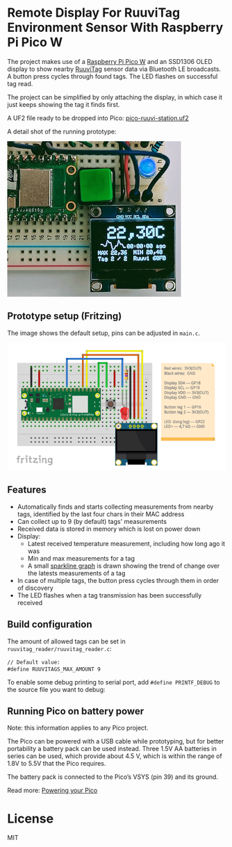# Remote Display For RuuviTag Environment Sensor With Raspberry Pi Pico W

The project makes use of a [Raspberry Pi Pico W](https://www.raspberrypi.com/products/raspberry-pi-pico/) and an SSD1306 OLED display to show nearby [RuuviTag](https://ruuvi.com) sensor data via Bluetooth LE broadcasts. A button press cycles through found tags. The LED flashes on successful tag read.

The project can be simplified by only attaching the display, in which case it just keeps showing the tag it finds first.

A UF2 file ready to be dropped into Pico: [pico-ruuvi-station.uf2](pico-ruuvi-station.uf2)

A detail shot of the running prototype:

![Project on breadboard](photo.jpg)

## Prototype setup (Fritzing)

The image shows the default setup, pins can be adjusted in `main.c`.

![Fritzing schematic](fritzing.png)

## Features

* Automatically finds and starts collecting measurements from nearby tags, identified by the last four chars in their MAC address
* Can collect up to 9 (by default) tags' measurements
* Received data is stored in memory which is lost on power down
* Display:
    * Latest received temperature measurement, including how long ago it was
    * Min and max measurements for a tag
    * A small [sparkline graph](https://github.com/tapiocode/sparkline) is drawn showing the trend of change over the latests measurements of a tag
* In case of multiple tags, the button press cycles through them in order of discovery
* The LED flashes when a tag transmission has been successfully received

## Build configuration

The amount of allowed tags can be set in `ruuvitag_reader/ruuvitag_reader.c`:

    // Default value:
    #define RUUVITAGS_MAX_AMOUNT 9

To enable some debug printing to serial port, add `#define PRINTF_DEBUG` to the source file you want to debug:

## Running Pico on battery power

Note: this information applies to any Pico project.

The Pico can be powered with a USB cable while prototyping, but for better portability a battery pack can be used instead. Three 1.5V AA batteries in series can be used, which provide about 4.5 V, which is within the range of 1.8V to 5.5V that the Pico requires.

The battery pack is connected to the Pico’s VSYS (pin 39) and its ground.

Read more: [Powering your Pico](https://projects.raspberrypi.org/en/projects/introduction-to-the-pico/12)

# License

MIT
